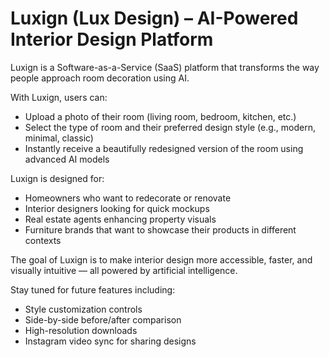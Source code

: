 # Luxign (Lux Design) – AI-Powered Interior Design Platform

Luxign is a Software-as-a-Service (SaaS) platform that transforms the way people approach room decoration using AI.

With Luxign, users can:

- Upload a photo of their room (living room, bedroom, kitchen, etc.)
- Select the type of room and their preferred design style (e.g., modern, minimal, classic)
- Instantly receive a beautifully redesigned version of the room using advanced AI models

Luxign is designed for:

- Homeowners who want to redecorate or renovate
- Interior designers looking for quick mockups
- Real estate agents enhancing property visuals
- Furniture brands that want to showcase their products in different contexts

The goal of Luxign is to make interior design more accessible, faster, and visually intuitive — all powered by artificial intelligence.

Stay tuned for future features including:

- Style customization controls
- Side-by-side before/after comparison
- High-resolution downloads
- Instagram video sync for sharing designs
